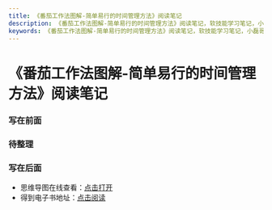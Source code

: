 ```yaml
---
title: 《番茄工作法图解-简单易行的时间管理方法》阅读笔记
description: 《番茄工作法图解-简单易行的时间管理方法》阅读笔记，软技能学习笔记，小磊哥er的博客
keywords: 《番茄工作法图解-简单易行的时间管理方法》阅读笔记，软技能学习笔记，小磊哥er的博客
--- 
```


# 《番茄工作法图解-简单易行的时间管理方法》阅读笔记

### 写在前面

### 待整理

### 写在后面
- 思维导图在线查看：[点击打开](/attachment/35.《番茄工作法图解-简单易行的时间管理方法》.svg)
- 得到电子书地址：[点击阅读](https://www.dedao.cn/ebook/detail?id=Jjrvne28LQ2OjoRqkgdnmJX6NADGlWxdJ4Wx1KvbBz97eaMP4VZrpEYy5VB6adNX)